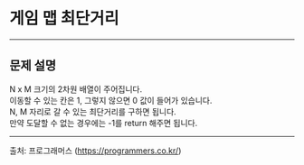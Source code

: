 # 게임 맵 최단거리
- - -
## 문제 설명
N x M 크기의 2차원 배열이 주어집니다.<br>
이동할 수 있는 칸은 1, 그렇지 않으면 0 값이 들어가 있습니다.<br>
N, M 자리로 갈 수 있는 최단거리를 구하면 됩니다.<br>
만약 도달할 수 없는 경우에는 -1를 return 해주면 됩니다.
- - -
출처: 프로그래머스 (https://programmers.co.kr/)
